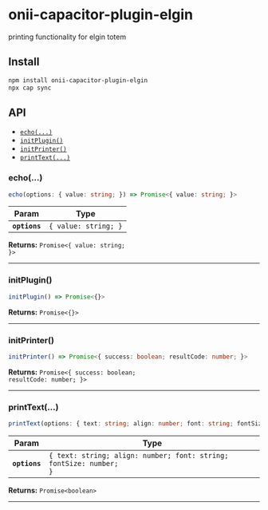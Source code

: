 # onii-capacitor-plugin-elgin

printing functionality for elgin totem

## Install

```bash
npm install onii-capacitor-plugin-elgin
npx cap sync
```

## API

<docgen-index>

* [`echo(...)`](#echo)
* [`initPlugin()`](#initplugin)
* [`initPrinter()`](#initprinter)
* [`printText(...)`](#printtext)

</docgen-index>

<docgen-api>
<!--Update the source file JSDoc comments and rerun docgen to update the docs below-->

### echo(...)

```typescript
echo(options: { value: string; }) => Promise<{ value: string; }>
```

| Param         | Type                            |
| ------------- | ------------------------------- |
| **`options`** | <code>{ value: string; }</code> |

**Returns:** <code>Promise&lt;{ value: string; }&gt;</code>

--------------------


### initPlugin()

```typescript
initPlugin() => Promise<{}>
```

**Returns:** <code>Promise&lt;{}&gt;</code>

--------------------


### initPrinter()

```typescript
initPrinter() => Promise<{ success: boolean; resultCode: number; }>
```

**Returns:** <code>Promise&lt;{ success: boolean; resultCode: number; }&gt;</code>

--------------------


### printText(...)

```typescript
printText(options: { text: string; align: number; font: string; fontSize: number; }) => Promise<boolean>
```

| Param         | Type                                                                          |
| ------------- | ----------------------------------------------------------------------------- |
| **`options`** | <code>{ text: string; align: number; font: string; fontSize: number; }</code> |

**Returns:** <code>Promise&lt;boolean&gt;</code>

--------------------

</docgen-api>

